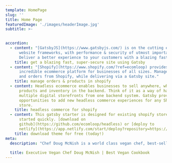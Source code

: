 ```yaml
---
template: HomePage
slug: ''
title: Home Page
featuredImage: './images/headerImage.jpg'
subtitle: >-
  

accordion:
  - content: "[GatsbyJS](https://www.gatsbyjs.com/) is on the cutting edge of modern
      website frameworks, with performance & security of utmost importance.
      Deliver a better experience to your customers with a blazing fast site."
    title: get a blazing fast, super-secure site using Gatsby
  - content: "[Shopify](https://www.shopify.com/?ref=ecomloop) provides an
      incredible ecommerce platform for businesses of all sizes. Manage products
      and orders from Shopify, while delivering via a Gatsby site."
    title: manage orders & products in shopify
  - content: Headless ecommerce enables businesses to sell anywhere, while managing
      products and inventory in the backend. Think of it as a way of having
      multiple digital storefronts from one backend system. Gatsby provides
      opportunities to add new headless commerce experiences for any Shopify
      store.
    title: headless commerce for shopify
  - content: This gatsby starter is designed for existing shopify stores to get
      started quickly. [download on
      github](https://github.com/ecomloop/headless) or [deploy to
      netlify](https://app.netlify.com/start/deploy?repository=https://github.com/ecomloop/headless)
    title: download theme for free (today!)
meta:
  description: "Chef Doug McNish is a world class vegan chef, best-selling author, podcast host, restaurateur, gastronomer, public speaker, vegan brand builder, passionate animal advocate and father."
    
  title: Executive Vegan Chef Doug McNish | Best Vegan Cookbook
---
```




